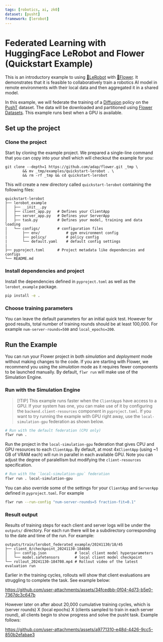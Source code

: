 ```yaml
---
tags: [robotics, ai, zk0]
dataset: [pusht]
framework: [lerobot]
---
```


# Federated Learning with HuggingFace LeRobot and Flower (Quickstart Example)

This is an introductory example to using [🤗LeRobot](https://huggingface.co/lerobot) with [🌼Flower](https://flower.ai/). It demonstrates that it is feasible to collaboratively train a robotics AI model in remote environments with their local data and then aggregated it in a shared model.

In this example, we will federate the training of a [Diffusion](https://arxiv.org/abs/2303.04137) policy on the [PushT](https://huggingface.co/datasets/lerobot/pusht/tree/v1.3) dataset. The data will be downloaded and partitioned using [Flower Datasets](https://flower.ai/docs/datasets/). This example runs best when a GPU is available.

## Set up the project

### Clone the project

Start by cloning the example project. We prepared a single-line command that you can copy into your shell which will checkout the example for you:

```shell
git clone --depth=1 https://github.com/adap/flower.git _tmp \
		&& mv _tmp/examples/quickstart-lerobot . \
		&& rm -rf _tmp && cd quickstart-lerobot
```

This will create a new directory called `quickstart-lerobot` containing the following files:

```shell
quickstart-lerobot
├── lerobot_example
│   ├── __init__.py
│   ├── client_app.py   # Defines your ClientApp
│   ├── server_app.py   # Defines your ServerApp
│   ├── task.py         # Defines your model, training and data loading
|   └── configs/		# configuration files
│ 		├── env/        	# gym environment config
|   	├── policy/			# policy config
|   	└── default.yaml 	# default config settings
|
├── pyproject.toml      # Project metadata like dependencies and configs
└── README.md
```

### Install dependencies and project

Install the dependencies defined in `pyproject.toml` as well as the `lerobot_example` package.

```bash
pip install -e .
```

### Choose training parameters

You can leave the default parameters for an initial quick test. However for good results, total number of training rounds should be at least 100,000. For example 
`num-server-rounds=500` and `local_epochs=200`.

## Run the Example

You can run your Flower project in both _simulation_ and _deployment_ mode without making changes to the code. If you are starting with Flower, we recommend you using the _simulation_ mode as it requires fewer components to be launched manually. By default, `flwr run` will make use of the Simulation Engine.

### Run with the Simulation Engine

> \[!TIP\]
> This example runs faster when the `ClientApp`s have access to a GPU. If your system has one, you can make use of it by configuring the `backend.client-resources` component in `pyproject.toml`. If you want to try running the example with GPU right away, use the `local-simulation-gpu` federation as shown below.

```bash
# Run with the default federation (CPU only)
flwr run .
```

Run the project in the `local-simulation-gpu` federation that gives CPU and GPU resources to each `ClientApp`. By default, at most 4x`ClientApp` (using ~1 GB of VRAM each) will run in parallel in each available GPU. Note you can adjust the degree of paralellism but modifying the `client-resources` specification.

```bash
# Run with the `local-simulation-gpu` federation
flwr run . local-simulation-gpu
```

You can also override some of the settings for your `ClientApp` and `ServerApp` defined in `pyproject.toml`. For example

```bash
flwr run --run-config "num-server-rounds=5 fraction-fit=0.1"
```

### Result output

Results of training steps for each client and server logs will be under the `outputs/` directory. For each run there will be a subdirectory corresponding to the date and time of the run. For example:

```shell
outputs/train/lerobot_federated_example/20241130/18/45
├── client_0/checkpoint_20241130-184606
│   ├── config.json 			# local client model hyperparameters
│   └── model.safetensors   	# local client model checkpoint
└── rollout_20241130-184708.mp4 # Rollout video of the latest evaluation run
```

Earlier in the training cycles, rollouts will show that client evaluations are struggling to complete the task. See example below:

https://github.com/user-attachments/assets/34fcedbb-0f04-4d73-b5e0-7367dc3c647b


However later on after about 20,000 cumulative training cycles, which is (server rounds) X (local epochs) X (clients sampled to train in each server round), 
all clients begin to show progress and solve the pusht task. Example follows:

https://github.com/user-attachments/assets/a9771310-e48d-4426-9cc5-850b2efabae3
